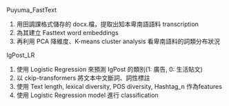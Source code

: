 Puyuma_FastText

1. 用田調課格式儲存的 docx.檔，提取出知本卑南語語料 transcription
2. 為其建立 Fasttext word embeddings
3. 再利用 PCA 降維度、K-means cluster analysis 看卑南語料的詞類分布狀況


IgPost_LR
1. 使用 Logistic Regression 來預測 IgPost 的類別(1: 廣告, 0: 生活貼文)
2. 以 ckip-transformers 將文本中文斷詞、詞性標註
3. 使用 Text length, lexical diversity, POS diversity, Hashtag_n 作為features
4. 使用 Logistic Regression model 進行 classification
